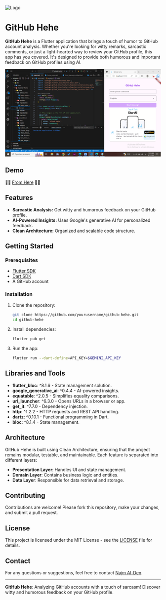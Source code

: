 ![Logo](https://live.staticflickr.com/2890/11026225464_721d2d4d69_b.jpg) 

# GitHub Hehe

**GitHub Hehe** is a Flutter application that brings a touch of humor to GitHub account analysis. Whether you're looking for witty remarks, sarcastic comments, or just a light-hearted way to review your GitHub profile, this app has you covered. It's designed to provide both humorous and important feedback on GitHub profiles using AI.

![Logo](https://github.com/najm-flutter/github-hehe/blob/main/asset/images/Screenshot.png?raw=true) 

## Demo

🤜🤜 [From Here](https://github-hehe.web.app) 🤛🤛

## Features

- **Sarcastic Analysis:** Get witty and humorous feedback on your GitHub profile.
- **AI-Powered Insights:** Uses Google's generative AI for personalized feedback.
- **Clean Architecture:** Organized and scalable code structure.

## Getting Started

### Prerequisites

- [Flutter SDK](https://flutter.dev/docs/get-started/install)
- [Dart SDK](https://dart.dev/get-dart)
- A GitHub account

### Installation

1. Clone the repository:

    ```bash
    git clone https://github.com/yourusername/github-hehe.git
    cd github-hehe
    ```

2. Install dependencies:

    ```bash
    flutter pub get
    ```

3. Run the app:

    ```bash
    flutter run --dart-define=API_KEY=$GEMINI_API_KEY
    ```

## Libraries and Tools

- **flutter_bloc**: ^8.1.6 - State management solution.
- **google_generative_ai**: ^0.4.4 - AI-powered insights.
- **equatable**: ^2.0.5 - Simplifies equality comparisons.
- **url_launcher**: ^6.3.0 - Opens URLs in a browser or app.
- **get_it**: ^7.7.0 - Dependency injection.
- **http**: ^1.2.2 - HTTP requests and REST API handling.
- **dartz**: ^0.10.1 - Functional programming in Dart.
- **bloc**: ^8.1.4 - State management.

## Architecture

GitHub Hehe is built using Clean Architecture, ensuring that the project remains modular, testable, and maintainable. Each feature is separated into different layers:

- **Presentation Layer**: Handles UI and state management.
- **Domain Layer**: Contains business logic and entities.
- **Data Layer**: Responsible for data retrieval and storage.

## Contributing

Contributions are welcome! Please fork this repository, make your changes, and submit a pull request.

## License

This project is licensed under the MIT License - see the [LICENSE](LICENSE) file for details.

## Contact

For any questions or suggestions, feel free to contact [Najm Al-Den](https://github.com/najm-flutter).

---

**GitHub Hehe**: Analyzing GitHub accounts with a touch of sarcasm! Discover witty and humorous feedback on your GitHub profile.
